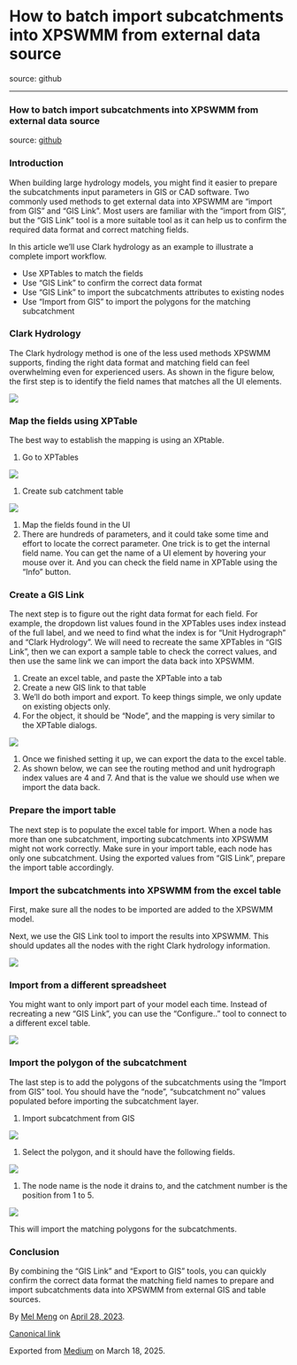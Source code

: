 # How to batch import subcatchments into XPSWMM from external data source

source: github

---

### How to batch import subcatchments into XPSWMM from external data source

source: [github](https://github.com/mel-meng/hhnote/tree/main/workflow/data/xpswmm_import)

### Introduction

When building large hydrology models, you might find it easier to prepare the subcatchments input parameters in GIS or CAD software. Two commonly used methods to get external data into XPSWMM are “import from GIS” and “GIS Link”. Most users are familiar with the “import from GIS”, but the “GIS Link” tool is a more suitable tool as it can help us to confirm the required data format and correct matching fields.

In this article we’ll use Clark hydrology as an example to illustrate a complete import workflow.

* Use XPTables to match the fields
* Use “GIS Link” to confirm the correct data format
* Use “GIS Link” to import the subcatchments attributes to existing nodes
* Use “Import from GIS” to import the polygons for the matching subcatchment

### Clark Hydrology

The Clark hydrology method is one of the less used methods XPSWMM supports, finding the right data format and matching field can feel overwhelming even for experienced users. As shown in the figure below, the first step is to identify the field names that matches all the UI elements.

![](images\0_a8MSb1TGLXSqPbCF.png)

### Map the fields using XPTable

The best way to establish the mapping is using an XPtable.

1. Go to XPTables

![](images\0_KVqiphKEOfM_DM8H.png)

1. Create sub catchment table

![](images\0__58RqtNP4wa7bOHD.png)

1. Map the fields found in the UI
2. There are hundreds of parameters, and it could take some time and effort to locate the correct parameter. One trick is to get the internal field name. You can get the name of a UI element by hovering your mouse over it. And you can check the field name in XPTable using the “Info” button.

### Create a GIS Link

The next step is to figure out the right data format for each field. For example, the dropdown list values found in the XPTables uses index instead of the full label, and we need to find what the index is for “Unit Hydrograph” and “Clark Hydrology”. We will need to recreate the same XPTables in “GIS Link”, then we can export a sample table to check the correct values, and then use the same link we can import the data back into XPSWMM.

1. Create an excel table, and paste the XPTable into a tab
2. Create a new GIS link to that table
3. We’ll do both import and export. To keep things simple, we only update on existing objects only.
4. For the object, it should be “Node”, and the mapping is very similar to the XPTable dialogs.

![](images\0_yw1HU4h8ynQzwloM.png)

1. Once we finished setting it up, we can export the data to the excel table.
2. As shown below, we can see the routing method and unit hydrograph index values are 4 and 7. And that is the value we should use when we import the data back.

### Prepare the import table

The next step is to populate the excel table for import. When a node has more than one subcatchment, importing subcatchments into XPSWMM might not work correctly. Make sure in your import table, each node has only one subcatchment. Using the exported values from “GIS Link”, prepare the import table accordingly.

### Import the subcatchments into XPSWMM from the excel table

First, make sure all the nodes to be imported are added to the XPSWMM model.

Next, we use the GIS Link tool to import the results into XPSWMM. This should updates all the nodes with the right Clark hydrology information.

![](images\0_cmiLSzDj8pnivs_x.png)

### Import from a different spreadsheet

You might want to only import part of your model each time. Instead of recreating a new “GIS Link”, you can use the “Configure..” tool to connect to a different excel table.

![](images\0_auBNy_fkfEjSBhCE.png)

### Import the polygon of the subcatchment

The last step is to add the polygons of the subcatchments using the “Import from GIS” tool. You should have the “node”, “subcatchment no” values populated before importing the subcatchment layer.

1. Import subcatchment from GIS

![](images\0_H2ojgSCUSn5XSk3x.png)

1. Select the polygon, and it should have the following fields.

![](images\0_UbooGHyyXfvKDQNr.png)

1. The node name is the node it drains to, and the catchment number is the position from 1 to 5.

![](images\0_sheKZohYP2KKCVV5.png)

This will import the matching polygons for the subcatchments.

### Conclusion

By combining the “GIS Link” and “Export to GIS” tools, you can quickly confirm the correct data format the matching field names to prepare and import subcatchments data into XPSWMM from external GIS and table sources.

By [Mel Meng](https://medium.com/@mel-meng-pe) on [April 28, 2023](https://medium.com/p/ac78f92e9ccd).

[Canonical link](https://medium.com/@mel-meng-pe/how-to-batch-import-subcatchments-into-xpswmm-from-external-data-source-ac78f92e9ccd)

Exported from [Medium](https://medium.com) on March 18, 2025.